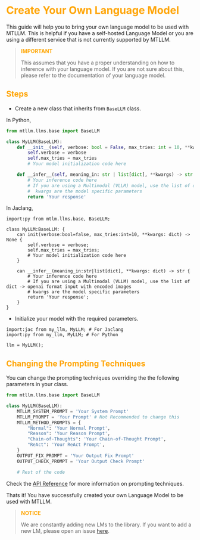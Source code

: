 # <span style="color: orange">Create Your Own Language Model

This guide will help you to bring your own language model to be used with MTLLM. This is helpful if you have a self-hosted Language Model or you are using a different service that is not currently supported by MTLLM.

> <span style="color: orange"> **IMPORTANT**
>
> This assumes that you have a proper understanding on how to inference with your language model. If you are not sure about this, please refer to the documentation of your language model.

## <span style="color: orange">Steps

- Create a new class that inherits from `BaseLLM` class.

In Python,
```python
from mtllm.llms.base import BaseLLM

class MyLLM(BaseLLM):
    def __init__(self, verbose: bool = False, max_tries: int = 10, **kwargs):
        self.verbose = verbose
        self.max_tries = max_tries
        # Your model initialization code here

    def __infer__(self, meaning_in: str | list[dict], **kwargs) -> str:
        # Your inference code here
        # If you are using a Multimodal (VLLM) model, use the list of dict -> openai format input with encoded images
        #  kwargs are the model specific parameters
        return 'Your response'
```

In Jaclang,
```jac
import:py from mtlm.llms.base, BaseLLM;

class MyLLM:BaseLLM: {
    can init(verbose:bool=false, max_tries:int=10, **kwargs: dict) -> None {
        self.verbose = verbose;
        self.max_tries = max_tries;
        # Your model initialization code here
    }

    can __infer__(meaning_in:str|list[dict], **kwargs: dict) -> str {
        # Your inference code here
        # If you are using a Multimodal (VLLM) model, use the list of dict -> openai format input with encoded images
        # kwargs are the model specific parameters
        return 'Your response';
    }
}
```

- Initialize your model with the required parameters.

```jac
import:jac from my_llm, MyLLM; # For Jaclang
import:py from my_llm, MyLLM; # For Python

llm = MyLLM();
```

## <span style="color: orange">Changing the Prompting Techniques

You can change the prompting techniques overriding the the following parameters in your class.

```python
from mtllm.llms.base import BaseLLM

class MyLLM(BaseLLM):
    MTLLM_SYSTEM_PROMPT = 'Your System Prompt'
    MTLLM_PROMPT = 'Your Prompt' # Not Recommended to change this
    MTLLM_METHOD_PROMPTS = {
        "Normal": 'Your Normal Prompt',
        "Reason": 'Your Reason Prompt',
        "Chain-of-Thoughts": 'Your Chain-of-Thought Prompt',
        "ReAct": 'Your ReAct Prompt',
    }
    OUTPUT_FIX_PROMPT = 'Your Output Fix Prompt'
    OUTPUT_CHECK_PROMPT = 'Your Output Check Prompt'

    # Rest of the code
```

Check the [API Reference](/docs/api/mtllm) for more information on prompting techniques.

Thats it! You have successfully created your own Language Model to be used with MTLLM.

>  <span style="color: orange">**NOTICE**
>
> We are constantly adding new LMs to the library. If you want to add a new LM, please open an issue [here](https://github.com/Jaseci-Labs/mtllm/issues).
